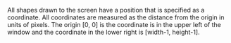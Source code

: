 All shapes drawn to the screen have a position that is specified as a coordinate. All coordinates are measured as the distance from the origin in units of pixels. The origin [0, 0] is the coordinate is in the upper left of the window and the coordinate in the lower right is [width-1, height-1].
